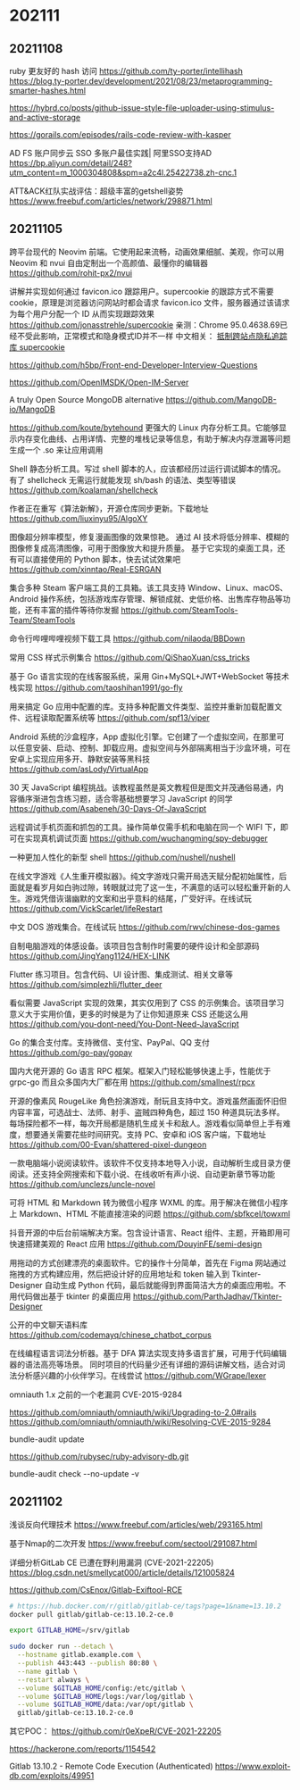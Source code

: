 # 202111

## 20211108
ruby 更友好的 hash 访问
https://github.com/ty-porter/intellihash
https://blog.ty-porter.dev/development/2021/08/23/metaprogramming-smarter-hashes.html

https://hybrd.co/posts/github-issue-style-file-uploader-using-stimulus-and-active-storage

https://gorails.com/episodes/rails-code-review-with-kasper

AD FS 账户同步云 SSO 多账户最佳实践| 阿里SSO支持AD
https://bp.aliyun.com/detail/248?utm_content=m_1000304808&spm=a2c4l.25422738.zh-cnc.1

ATT&ACK红队实战评估：超级丰富的getshell姿势
https://www.freebuf.com/articles/network/298871.html

## 20211105

跨平台现代的 Neovim 前端。它使用起来流畅，动画效果细腻、美观，你可以用 Neovim 和 nvui 自由定制出一个高颜值、最懂你的编辑器
https://github.com/rohit-px2/nvui

讲解并实现如何通过 favicon.ico 跟踪用户。supercookie 的跟踪方式不需要 cookie，原理是浏览器访问网站时都会请求 favicon.ico 文件，服务器通过该请求为每个用户分配一个 ID 从而实现跟踪效果
https://github.com/jonasstrehle/supercookie
亲测：Chrome 95.0.4638.69已经不受此影响，正常模式和隐身模式ID并不一样
中文相关： [抵制跨站点隐私追踪库 supercookie](https://v2ex.com/t/757467)

https://github.com/h5bp/Front-end-Developer-Interview-Questions

https://github.com/OpenIMSDK/Open-IM-Server

A truly Open Source MongoDB alternative
https://github.com/MangoDB-io/MangoDB

https://github.com/koute/bytehound
更强大的 Linux 内存分析工具。它能够显示内存变化曲线、占用详情、完整的堆栈记录等信息，有助于解决内存泄漏等问题
生成一个 .so 来让应用调用

Shell 静态分析工具。写过 shell 脚本的人，应该都经历过运行调试脚本的情况。有了 shellcheck 无需运行就能发现 sh/bash 的语法、类型等错误
https://github.com/koalaman/shellcheck

作者正在重写《算法新解》，开源仓库同步更新。下载地址
https://github.com/liuxinyu95/AlgoXY

图像超分辨率模型，修复漫画图像的效果惊艳。
通过 AI 技术将低分辨率、模糊的图像修复成高清图像，可用于图像放大和提升质量。
基于它实现的桌面工具，还有可以直接使用的 Python 脚本，快去试试效果吧
https://github.com/xinntao/Real-ESRGAN

集合多种 Steam 客户端工具的工具箱。该工具支持 Window、Linux、macOS、Android 操作系统，包括游戏库存管理、解锁成就、史低价格、出售库存物品等功能，还有丰富的插件等待你发掘
https://github.com/SteamTools-Team/SteamTools

命令行哔哩哔哩视频下载工具
https://github.com/nilaoda/BBDown

常用 CSS 样式示例集合
https://github.com/QiShaoXuan/css_tricks

基于 Go 语言实现的在线客服系统，采用 Gin+MySQL+JWT+WebSocket 等技术栈实现
https://github.com/taoshihan1991/go-fly

用来搞定 Go 应用中配置的库。支持多种配置文件类型、监控并重新加载配置文件、远程读取配置系统等
https://github.com/spf13/viper

Android 系统的沙盒程序，App 虚拟化引擎。它创建了一个虚拟空间，在那里可以任意安装、启动、控制、卸载应用。虚拟空间与外部隔离相当于沙盒环境，可在安卓上实现应用多开、静默安装等黑科技
https://github.com/asLody/VirtualApp

30 天 JavaScript 编程挑战。该教程虽然是英文教程但是图文并茂通俗易通，内容循序渐进包含练习题，适合零基础想要学习 JavaScript 的同学
https://github.com/Asabeneh/30-Days-Of-JavaScript

远程调试手机页面和抓包的工具。操作简单仅需手机和电脑在同一个 WIFI 下，即可在实现真机调试页面
https://github.com/wuchangming/spy-debugger

一种更加人性化的新型 shell
https://github.com/nushell/nushell

在线文字游戏《人生重开模拟器》。纯文字游戏只需开局选天赋分配初始属性，后面就是看岁月如白驹过隙，转眼就过完了这一生，不满意的话可以轻松重开新的人生。游戏凭借诙谐幽默的文案和出乎意料的结尾，广受好评。在线试玩
https://github.com/VickScarlet/lifeRestart

中文 DOS 游戏集合。在线试玩
https://github.com/rwv/chinese-dos-games

自制电脑游戏的体感设备。该项目包含制作时需要的硬件设计和全部源码
https://github.com/JingYang1124/HEX-LINK

Flutter 练习项目。包含代码、UI 设计图、集成测试、相关文章等
https://github.com/simplezhli/flutter_deer

看似需要 JavaScript 实现的效果，其实仅用到了 CSS 的示例集合。该项目学习意义大于实用价值，更多的时候是为了让你知道原来 CSS 还能这么用
https://github.com/you-dont-need/You-Dont-Need-JavaScript

Go 的集合支付库。支持微信、支付宝、PayPal、QQ 支付
https://github.com/go-pay/gopay

国内大佬开源的 Go 语言 RPC 框架。框架入门轻松能够快速上手，性能优于 grpc-go 而且众多国内大厂都在用
https://github.com/smallnest/rpcx

开源的像素风 RougeLike 角色扮演游戏，耐玩且支持中文。游戏虽然画面怀旧但内容丰富，可选战士、法师、射手、盗贼四种角色，超过 150 种道具玩法多样。每场探险都不一样，每次开局都是随机生成关卡和敌人。游戏看似简单但上手有难度，想要通关需要花些时间研究。支持 PC、安卓和 iOS 客户端，下载地址
https://github.com/00-Evan/shattered-pixel-dungeon

一款电脑端小说阅读软件。该软件不仅支持本地导入小说，自动解析生成目录方便阅读。还支持全网搜索和下载小说、在线收听有声小说、自动更新章节等功能
https://github.com/unclezs/uncle-novel

可将 HTML 和 Markdown 转为微信小程序 WXML 的库。用于解决在微信小程序上 Markdown、HTML 不能直接渲染的问题
https://github.com/sbfkcel/towxml

抖音开源的中后台前端解决方案。包含设计语言、React 组件、主题，开箱即用可快速搭建美观的 React 应用
https://github.com/DouyinFE/semi-design

用拖动的方式创建漂亮的桌面软件。它的操作十分简单，首先在 Figma 网站通过拖拽的方式构建应用，然后把设计好的应用地址和 token 输入到 Tkinter-Designer 自动生成 Python 代码，最后就能得到界面简洁大方的桌面应用啦。不用代码做出基于 tkinter 的桌面应用
https://github.com/ParthJadhav/Tkinter-Designer

公开的中文聊天语料库
https://github.com/codemayq/chinese_chatbot_corpus

在线编程语言词法分析器。基于 DFA 算法实现支持多语言扩展，可用于代码编辑器的语法高亮等场景。
同时项目的代码量少还有详细的源码讲解文档，适合对词法分析感兴趣的小伙伴学习。在线尝试
https://github.com/WGrape/lexer

omniauth 1.x 之前的一个老漏洞 CVE-2015-9284

https://github.com/omniauth/omniauth/wiki/Upgrading-to-2.0#rails
https://github.com/omniauth/omniauth/wiki/Resolving-CVE-2015-9284

bundle-audit update

https://github.com/rubysec/ruby-advisory-db.git

bundle-audit check  --no-update -v

## 20211102

浅谈反向代理技术
https://www.freebuf.com/articles/web/293165.html

基于Nmap的二次开发
https://www.freebuf.com/sectool/291087.html

详细分析GitLab CE 已遭在野利用漏洞 (CVE-2021-22205)
https://blog.csdn.net/smellycat000/article/details/121005824

https://github.com/CsEnox/Gitlab-Exiftool-RCE
```bash
# https://hub.docker.com/r/gitlab/gitlab-ce/tags?page=1&name=13.10.2
docker pull gitlab/gitlab-ce:13.10.2-ce.0

export GITLAB_HOME=/srv/gitlab

sudo docker run --detach \
  --hostname gitlab.example.com \
  --publish 443:443 --publish 80:80 \
  --name gitlab \
  --restart always \
  --volume $GITLAB_HOME/config:/etc/gitlab \
  --volume $GITLAB_HOME/logs:/var/log/gitlab \
  --volume $GITLAB_HOME/data:/var/opt/gitlab \
  gitlab/gitlab-ce:13.10.2-ce.0
```
其它POC： https://github.com/r0eXpeR/CVE-2021-22205

https://hackerone.com/reports/1154542

Gitlab 13.10.2 - Remote Code Execution (Authenticated)
https://www.exploit-db.com/exploits/49951

